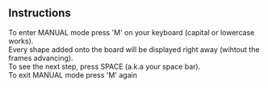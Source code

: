 <h2>Instructions</h2>

To enter MANUAL mode press 'M' on your keyboard (capital or lowercase works). <br/>
Every shape added onto the board will be displayed right away (wihtout the frames advancing). <br/>
To see the next step, press SPACE (a.k.a your space bar). <br/>
To exit MANUAL mode press 'M' again  <br/>
